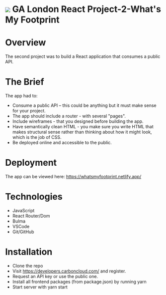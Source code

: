 # ![](https://ga-dash.s3.amazonaws.com/production/assets/logo-9f88ae6c9c3871690e33280fcf557f33.png) GA London React Project-2-What's My Footprint

# Overview

The second project was to build a React application that consumes a public API.

# The Brief

The app had to:

* Consume a public API – this could be anything but it must make sense for your project.
* The app should include a router - with several "pages".
* Include wireframes - that you designed before building the app.
* Have semantically clean HTML - you make sure you write HTML that makes structural sense rather than thinking about how it might look, which is the job of CSS.
* Be deployed online and accessible to the public.

# Deployment

The app can be viewed here: https://whatsmyfootprint.netlify.app/

# Technologies

* JavaScript
* React Router/Dom
* Bulma
* VSCode
* Git/GitHub

# Installation

* Clone the repo
* Visit https://developers.carboncloud.com/ and register.
* Request an API key or use the public one.
* Install all frontend packages (from package.json) by running yarn
* Start server with yarn start


